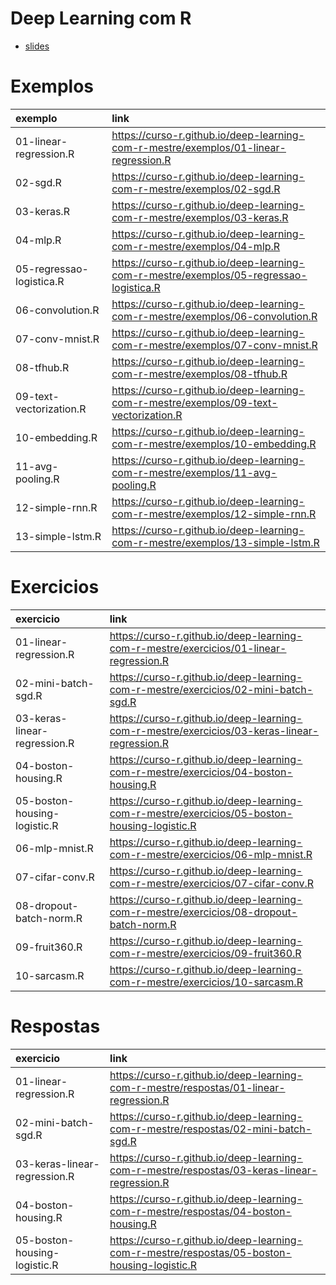 
<!-- README.md is generated from README.Rmd. Please edit that file -->

# Deep Learning com R

  - [slides](https://curso-r.github.io/deep-learning-com-r-mestre/slides/)

# Exemplos

| exemplo                  | link                                                                                     |
| :----------------------- | :--------------------------------------------------------------------------------------- |
| 01-linear-regression.R   | <https://curso-r.github.io/deep-learning-com-r-mestre/exemplos/01-linear-regression.R>   |
| 02-sgd.R                 | <https://curso-r.github.io/deep-learning-com-r-mestre/exemplos/02-sgd.R>                 |
| 03-keras.R               | <https://curso-r.github.io/deep-learning-com-r-mestre/exemplos/03-keras.R>               |
| 04-mlp.R                 | <https://curso-r.github.io/deep-learning-com-r-mestre/exemplos/04-mlp.R>                 |
| 05-regressao-logistica.R | <https://curso-r.github.io/deep-learning-com-r-mestre/exemplos/05-regressao-logistica.R> |
| 06-convolution.R         | <https://curso-r.github.io/deep-learning-com-r-mestre/exemplos/06-convolution.R>         |
| 07-conv-mnist.R          | <https://curso-r.github.io/deep-learning-com-r-mestre/exemplos/07-conv-mnist.R>          |
| 08-tfhub.R               | <https://curso-r.github.io/deep-learning-com-r-mestre/exemplos/08-tfhub.R>               |
| 09-text-vectorization.R  | <https://curso-r.github.io/deep-learning-com-r-mestre/exemplos/09-text-vectorization.R>  |
| 10-embedding.R           | <https://curso-r.github.io/deep-learning-com-r-mestre/exemplos/10-embedding.R>           |
| 11-avg-pooling.R         | <https://curso-r.github.io/deep-learning-com-r-mestre/exemplos/11-avg-pooling.R>         |
| 12-simple-rnn.R          | <https://curso-r.github.io/deep-learning-com-r-mestre/exemplos/12-simple-rnn.R>          |
| 13-simple-lstm.R         | <https://curso-r.github.io/deep-learning-com-r-mestre/exemplos/13-simple-lstm.R>         |

# Exercicios

| exercicio                    | link                                                                                           |
| :--------------------------- | :--------------------------------------------------------------------------------------------- |
| 01-linear-regression.R       | <https://curso-r.github.io/deep-learning-com-r-mestre/exercicios/01-linear-regression.R>       |
| 02-mini-batch-sgd.R          | <https://curso-r.github.io/deep-learning-com-r-mestre/exercicios/02-mini-batch-sgd.R>          |
| 03-keras-linear-regression.R | <https://curso-r.github.io/deep-learning-com-r-mestre/exercicios/03-keras-linear-regression.R> |
| 04-boston-housing.R          | <https://curso-r.github.io/deep-learning-com-r-mestre/exercicios/04-boston-housing.R>          |
| 05-boston-housing-logistic.R | <https://curso-r.github.io/deep-learning-com-r-mestre/exercicios/05-boston-housing-logistic.R> |
| 06-mlp-mnist.R               | <https://curso-r.github.io/deep-learning-com-r-mestre/exercicios/06-mlp-mnist.R>               |
| 07-cifar-conv.R              | <https://curso-r.github.io/deep-learning-com-r-mestre/exercicios/07-cifar-conv.R>              |
| 08-dropout-batch-norm.R      | <https://curso-r.github.io/deep-learning-com-r-mestre/exercicios/08-dropout-batch-norm.R>      |
| 09-fruit360.R                | <https://curso-r.github.io/deep-learning-com-r-mestre/exercicios/09-fruit360.R>                |
| 10-sarcasm.R                 | <https://curso-r.github.io/deep-learning-com-r-mestre/exercicios/10-sarcasm.R>                 |

# Respostas

| exercicio                    | link                                                                                          |
| :--------------------------- | :-------------------------------------------------------------------------------------------- |
| 01-linear-regression.R       | <https://curso-r.github.io/deep-learning-com-r-mestre/respostas/01-linear-regression.R>       |
| 02-mini-batch-sgd.R          | <https://curso-r.github.io/deep-learning-com-r-mestre/respostas/02-mini-batch-sgd.R>          |
| 03-keras-linear-regression.R | <https://curso-r.github.io/deep-learning-com-r-mestre/respostas/03-keras-linear-regression.R> |
| 04-boston-housing.R          | <https://curso-r.github.io/deep-learning-com-r-mestre/respostas/04-boston-housing.R>          |
| 05-boston-housing-logistic.R | <https://curso-r.github.io/deep-learning-com-r-mestre/respostas/05-boston-housing-logistic.R> |

